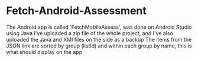 # Fetch-Android-Assessment

The Android app is called 'FetchMobileAssess', was done on Android Studio using Java
I've uploaded a zip file of the whole project, and I've also uploaded the Java and XMl files on the side as a backup
The items from the JSON link are sorted by group (listId) and within each group by name, this is what should display on the app
